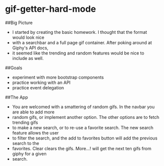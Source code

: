 # gif-getter-hard-mode

##Big Picture
* I started by creating the basic homework.  I thought that the format would look nice
* with a searchbar and a full page gif container.  After poking around at Giphy's API docs,
* it seemed like the trending and random features would be nice to include as well.

##Goals
* experiment with more bootstrap components
* practice working with an API
* practice event delegation

##The App
* You are welcomed with a smattering of random gifs.  In the navbar you are able to add more
* random gifs, or implement another option.  The other options are to fetch trending gifs
* to make a new search, or to re-use a favorite search.  The new search feature allows the user 
* to filter the search, and the add to favorites button will add the previous search to the 
* favorites.  Clear clears the gifs.  More...! will get the next ten gifs from giphy for a given 
* search.
